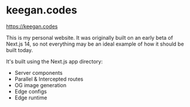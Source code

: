 # keegan.codes

https://keegan.codes

This is my personal website. It was originally built on an early beta of Next.js 14, so not everything may be an ideal example of how it should be built today.

It's built using the Next.js app directory:

- Server components
- Parallel & Intercepted routes
- OG image generation
- Edge configs
- Edge runtime
